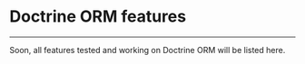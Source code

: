 # Doctrine ORM features
---------------------------------------

Soon, all features tested and working on Doctrine ORM will be listed here.